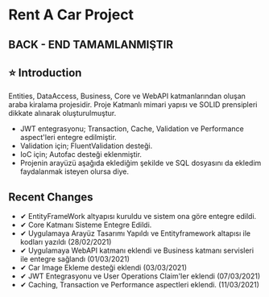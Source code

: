 # Rent A Car Project

## BACK - END TAMAMLANMIŞTIR

## ⭐ Introduction 

Entities, DataAccess, Business, Core ve WebAPI katmanlarından oluşan araba kiralama projesidir. Proje Katmanlı mimari yapısı ve SOLID prensipleri dikkate alınarak oluşturulmuştur. 

-  JWT entegrasyonu; Transaction, Cache, Validation ve Performance aspect'leri entegre edilmiştir.
-  Validation için; FluentValidation desteği. 
-  IoC için; Autofac desteği eklenmiştir.
- Projenin arayüzü aşağıda eklediğim şekilde ve SQL dosyasını da ekledim faydalanmak isteyen olursa diye.

## Recent Changes
- ✔ EntityFrameWork altyapısı kuruldu ve sistem ona göre entegre edildi.
- ✔ Core Katmanı Sisteme Entegre Edildi.
- ✔ Uygulamaya Arayüz Tasarımı Yapıldı ve Entityframework altapısı ile kodları yazıldı (28/02/2021)
- ✔ Uygulamaya WebAPI katmanı eklendi ve Business katmanı servisleri ile entegre sağlandı (01/03/2021)
- ✔ Car Image Ekleme desteği eklendi (03/03/2021)
- ✔ JWT Entegrasyonu ve User Operations Claim'ler eklendi (07/03/2021)
- ✔ Caching, Transaction ve Performance aspectleri eklendi. (11/03/2021)
 
